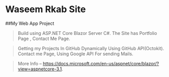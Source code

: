 # Waseem Rkab Site

##My Web App Project

>Build using ASP.NET Core Blazor Server C#.
>The Site has Portfolio Page , Contact Me Page.

>Getting my Projects In GitHub Dynamically Using GitHub API(Octokit).
>Contact me Page, Using Google API For sending Mails.

>More Info – https://docs.microsoft.com/en-us/aspnet/core/blazor/?view=aspnetcore-3.1.
